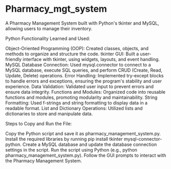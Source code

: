 # Pharmacy_mgt_system

A Pharmacy Management System built with Python's tkinter and MySQL, allowing users to manage their inventory.

Python Functionality Learned and Used:

Object-Oriented Programming (OOP): Created classes, objects, and methods to organize and structure the code.
tkinter GUI: Built a user-friendly interface with tkinter, using widgets, layouts, and event handling.
MySQL Database Connection: Used mysql.connector to connect to a MySQL database, execute SQL queries, and perform CRUD (Create, Read, Update, Delete) operations.
Error Handling: Implemented try-except blocks to handle errors and exceptions, ensuring the program's stability and user experience.
Data Validation: Validated user input to prevent errors and ensure data integrity.
Functions and Modules: Organized code into reusable functions and modules, promoting modularity and maintainability.
String Formatting: Used f-strings and string formatting to display data in a readable format.
List and Dictionary Operations: Utilized lists and dictionaries to store and manipulate data.

Steps to Copy and Run the File:

Copy the Python script and save it as pharmacy_management_system.py.
Install the required libraries by running pip install tkinter mysql-connector-python.
Create a MySQL database and update the database connection settings in the script.
Run the script using Python (e.g., python pharmacy_management_system.py).
Follow the GUI prompts to interact with the Pharmacy Management System.
